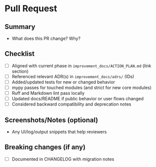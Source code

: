 # Pull Request

## Summary

- What does this PR change? Why?

## Checklist

- [ ] Aligned with current phase in `improvement_docs/ACTION_PLAN.md` (link section)
- [ ] Referenced relevant ADR(s) in `improvement_docs/adrs/` (IDs)
- [ ] Added/updated tests for new or changed behavior
- [ ] mypy passes for touched modules (and strict for new core modules)
- [ ] Ruff and Markdown lint pass locally
- [ ] Updated docs/README if public behavior or user flows changed
- [ ] Considered backward compatibility and deprecation notes

## Screenshots/Notes (optional)

- Any UI/log/output snippets that help reviewers

## Breaking changes (if any)

- [ ] Documented in CHANGELOG with migration notes
